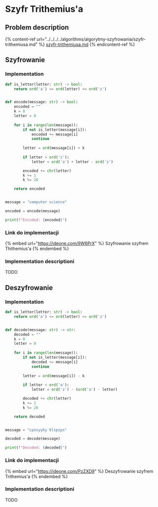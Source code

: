 # Szyfr Trithemius'a

## Problem description

{% content-ref url="../../../../algorithms/algorytmy-szyfrowania/szyfr-trithemiusa.md" %}
[szyfr-trithemiusa.md](../../../../algorithms/algorytmy-szyfrowania/szyfr-trithemiusa.md)
{% endcontent-ref %}

## Szyfrowanie

### Implementation

```python
def is_letter(letter: str) -> bool:
    return ord('a') <= ord(letter) <= ord('z')


def encode(message: str) -> bool:
    encoded = ""
    k = 0
    letter = 0
    
    for i in range(len(message)):
        if not is_letter(message[i]):
            encoded += message[i]
            continue
            
        letter = ord(message[i]) + k
        
        if letter > ord('z'):
            letter = ord('a') + letter - ord('z')

        encoded += chr(letter)
        k += 1
        k %= 26

    return encoded


message = "computer science"

encoded = encode(message)

print(f"Encoded: {encoded}")
```

### Link do implementacji

{% embed url="https://ideone.com/9W6PrX" %}
Szyfrowanie szyfrem Thithemius'a
{% endembed %}

### Implementation descriptioni

TODO

## Deszyfrowanie

### Implementation

```python
def is_letter(letter: str) -> bool:
    return ord('a') <= ord(letter) <= ord('z')


def decode(message: str) -> str:
    decoded = ""
    k = 0
    letter = 0
    
    for i in range(len(message)):
        if not is_letter(message[i]):
            decoded += message[i]
            continue
            
        letter = ord(message[i]) - k
        
        if letter < ord('a'):
            letter = ord('z') - (ord('a') - letter)

        decoded += chr(letter)
        k += 1
        k %= 26

    return decoded


message = "cposyyky blspzps"

decoded = decode(message)

print(f"Decoded: {decoded}")
```

### Link do implementacji

{% embed url="https://ideone.com/PzZXD9" %}
Deszyfrowanie szyfrem Trithemius'a
{% endembed %}

### Implementation descriptioni

TODO
